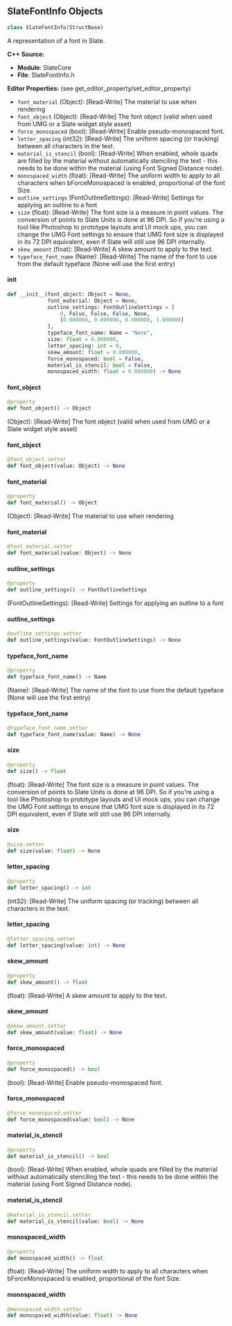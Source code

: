 ## SlateFontInfo Objects

```python
class SlateFontInfo(StructBase)
```

A representation of a font in Slate.

**C++ Source:**

- **Module**: SlateCore
- **File**: SlateFontInfo.h

**Editor Properties:** (see get_editor_property/set_editor_property)

- ``font_material`` (Object):  [Read-Write] The material to use when rendering
- ``font_object`` (Object):  [Read-Write] The font object (valid when used from UMG or a Slate widget style asset)
- ``force_monospaced`` (bool):  [Read-Write] Enable pseudo-monospaced font.
- ``letter_spacing`` (int32):  [Read-Write] The uniform spacing (or tracking) between all characters in the text.
- ``material_is_stencil`` (bool):  [Read-Write] When enabled, whole quads are filled by the material without automatically stenciling the text - this needs to be done within the material (using Font Signed Distance node).
- ``monospaced_width`` (float):  [Read-Write] The uniform width to apply to all characters when bForceMonospaced is enabled, proportional of the font Size.
- ``outline_settings`` (FontOutlineSettings):  [Read-Write] Settings for applying an outline to a font
- ``size`` (float):  [Read-Write] The font size is a measure in point values. The conversion of points to Slate Units is done at 96 DPI.
  So if you're using a tool like Photoshop to prototype layouts and UI mock ups, you can change the UMG Font settings
  to ensure that UMG font size is displayed in its 72 DPI equivalent, even if Slate will still use 96 DPI internally.
- ``skew_amount`` (float):  [Read-Write] A skew amount to apply to the text.
- ``typeface_font_name`` (Name):  [Read-Write] The name of the font to use from the default typeface (None will use the first entry)

<a id="unreal.SlateFontInfo.__init__"></a>

#### __init__

```python
def __init__(font_object: Object = None,
             font_material: Object = None,
             outline_settings: FontOutlineSettings = [
                 0, False, False, False, None,
                 [0.000000, 0.000000, 0.000000, 1.000000]
             ],
             typeface_font_name: Name = "None",
             size: float = 0.000000,
             letter_spacing: int = 0,
             skew_amount: float = 0.000000,
             force_monospaced: bool = False,
             material_is_stencil: bool = False,
             monospaced_width: float = 0.000000) -> None
```

<a id="unreal.SlateFontInfo.font_object"></a>

#### font_object

```python
@property
def font_object() -> Object
```

(Object):  [Read-Write] The font object (valid when used from UMG or a Slate widget style asset)

<a id="unreal.SlateFontInfo.font_object"></a>

#### font_object

```python
@font_object.setter
def font_object(value: Object) -> None
```

<a id="unreal.SlateFontInfo.font_material"></a>

#### font_material

```python
@property
def font_material() -> Object
```

(Object):  [Read-Write] The material to use when rendering

<a id="unreal.SlateFontInfo.font_material"></a>

#### font_material

```python
@font_material.setter
def font_material(value: Object) -> None
```

<a id="unreal.SlateFontInfo.outline_settings"></a>

#### outline_settings

```python
@property
def outline_settings() -> FontOutlineSettings
```

(FontOutlineSettings):  [Read-Write] Settings for applying an outline to a font

<a id="unreal.SlateFontInfo.outline_settings"></a>

#### outline_settings

```python
@outline_settings.setter
def outline_settings(value: FontOutlineSettings) -> None
```

<a id="unreal.SlateFontInfo.typeface_font_name"></a>

#### typeface_font_name

```python
@property
def typeface_font_name() -> Name
```

(Name):  [Read-Write] The name of the font to use from the default typeface (None will use the first entry)

<a id="unreal.SlateFontInfo.typeface_font_name"></a>

#### typeface_font_name

```python
@typeface_font_name.setter
def typeface_font_name(value: Name) -> None
```

<a id="unreal.SlateFontInfo.size"></a>

#### size

```python
@property
def size() -> float
```

(float):  [Read-Write] The font size is a measure in point values. The conversion of points to Slate Units is done at 96 DPI.
So if you're using a tool like Photoshop to prototype layouts and UI mock ups, you can change the UMG Font settings
to ensure that UMG font size is displayed in its 72 DPI equivalent, even if Slate will still use 96 DPI internally.

<a id="unreal.SlateFontInfo.size"></a>

#### size

```python
@size.setter
def size(value: float) -> None
```

<a id="unreal.SlateFontInfo.letter_spacing"></a>

#### letter_spacing

```python
@property
def letter_spacing() -> int
```

(int32):  [Read-Write] The uniform spacing (or tracking) between all characters in the text.

<a id="unreal.SlateFontInfo.letter_spacing"></a>

#### letter_spacing

```python
@letter_spacing.setter
def letter_spacing(value: int) -> None
```

<a id="unreal.SlateFontInfo.skew_amount"></a>

#### skew_amount

```python
@property
def skew_amount() -> float
```

(float):  [Read-Write] A skew amount to apply to the text.

<a id="unreal.SlateFontInfo.skew_amount"></a>

#### skew_amount

```python
@skew_amount.setter
def skew_amount(value: float) -> None
```

<a id="unreal.SlateFontInfo.force_monospaced"></a>

#### force_monospaced

```python
@property
def force_monospaced() -> bool
```

(bool):  [Read-Write] Enable pseudo-monospaced font.

<a id="unreal.SlateFontInfo.force_monospaced"></a>

#### force_monospaced

```python
@force_monospaced.setter
def force_monospaced(value: bool) -> None
```

<a id="unreal.SlateFontInfo.material_is_stencil"></a>

#### material_is_stencil

```python
@property
def material_is_stencil() -> bool
```

(bool):  [Read-Write] When enabled, whole quads are filled by the material without automatically stenciling the text - this needs to be done within the material (using Font Signed Distance node).

<a id="unreal.SlateFontInfo.material_is_stencil"></a>

#### material_is_stencil

```python
@material_is_stencil.setter
def material_is_stencil(value: bool) -> None
```

<a id="unreal.SlateFontInfo.monospaced_width"></a>

#### monospaced_width

```python
@property
def monospaced_width() -> float
```

(float):  [Read-Write] The uniform width to apply to all characters when bForceMonospaced is enabled, proportional of the font Size.

<a id="unreal.SlateFontInfo.monospaced_width"></a>

#### monospaced_width

```python
@monospaced_width.setter
def monospaced_width(value: float) -> None
```

<a id="unreal.FontOutlineSettings"></a>